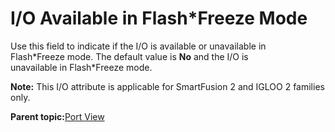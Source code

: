 # I/O Available in Flash\*Freeze Mode

Use this field to indicate if the I/O is available or unavailable in<br /> Flash\*Freeze mode. The default value is **No** and the I/O is<br /> unavailable in Flash\*Freeze mode.

**Note:** This I/O attribute is applicable for SmartFusion 2 and IGLOO 2 families only.

**Parent topic:**[Port View](GUID-BE73F42C-362C-4EB2-890D-D55CE5F53A88.md)

